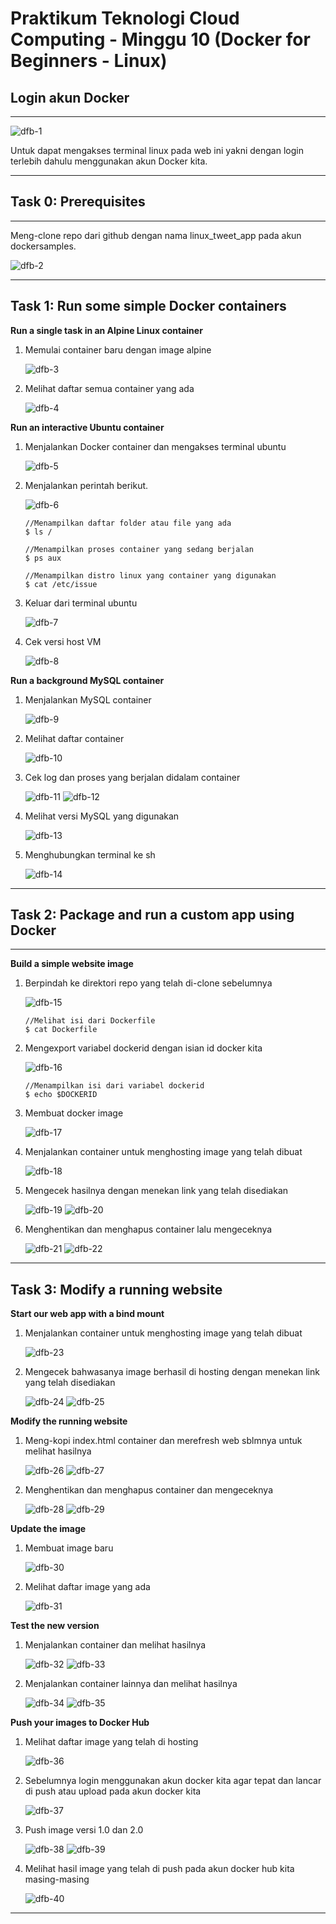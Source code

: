# Praktikum Teknologi Cloud Computing - Minggu 10 (Docker for Beginners - Linux)

## Login akun Docker

---
![dfb-1](dfb-1.png)

Untuk dapat mengakses terminal linux pada web ini yakni dengan login terlebih dahulu menggunakan akun Docker kita.

---
## Task 0: Prerequisites
---
Meng-clone repo dari github dengan nama linux_tweet_app pada akun dockersamples.

![dfb-2](dfb-2.png)

---
## Task 1: Run some simple Docker containers

**Run a single task in an Alpine Linux container**
1. Memulai container baru dengan image alpine

    ![dfb-3](dfb-3.png)

2. Melihat daftar semua container yang ada

    ![dfb-4](dfb-4.png)

**Run an interactive Ubuntu container**
1. Menjalankan Docker container dan mengakses terminal ubuntu

    ![dfb-5](dfb-5.png)
2. Menjalankan perintah berikut.

    ![dfb-6](dfb-6.png)
    ```
    //Menampilkan daftar folder atau file yang ada
    $ ls /

    //Menampilkan proses container yang sedang berjalan
    $ ps aux

    //Menampilkan distro linux yang container yang digunakan
    $ cat /etc/issue
    ```
3. Keluar dari terminal ubuntu

    ![dfb-7](dfb-7.png)

4. Cek versi host VM

    ![dfb-8](dfb-8.png)

**Run a background MySQL container**

1. Menjalankan MySQL container

    ![dfb-9](dfb-9.png)

2. Melihat daftar container

    ![dfb-10](dfb-10.png)

3. Cek log dan proses yang berjalan didalam container 

    ![dfb-11](dfb-11.png)
    ![dfb-12](dfb-12.png)

4. Melihat versi MySQL yang digunakan

    ![dfb-13](dfb-13.png)

5. Menghubungkan terminal ke sh

    ![dfb-14](dfb-14.png)
---
## Task 2: Package and run a custom app using Docker
---
**Build a simple website image**
1. Berpindah ke direktori repo yang telah di-clone sebelumnya

    ![dfb-15](dfb-15.png)
    ```
    //Melihat isi dari Dockerfile
    $ cat Dockerfile
    ```
2. Mengexport variabel dockerid dengan isian id docker kita

    ![dfb-16](dfb-16.png)
    ```
    //Menampilkan isi dari variabel dockerid
    $ echo $DOCKERID
    ```
3. Membuat docker image

    ![dfb-17](dfb-17.png)
4. Menjalankan container untuk menghosting image yang telah dibuat

    ![dfb-18](dfb-18.png)

5. Mengecek hasilnya dengan menekan link yang telah disediakan

    ![dfb-19](dfb-20.png)
    ![dfb-20](dfb-19.png)

6. Menghentikan dan menghapus container lalu mengeceknya

    ![dfb-21](dfb-40.png)
    ![dfb-22](dfb-21.png)
---
## Task 3: Modify a running website
**Start our web app with a bind mount**
1. Menjalankan container untuk menghosting image yang telah dibuat

    ![dfb-23](dfb-22.png)

2. Mengecek bahwasanya image berhasil di hosting dengan menekan link yang telah disediakan

    ![dfb-24](dfb-23.png)
    ![dfb-25](dfb-24.png)

**Modify the running website**
1. Meng-kopi index.html container dan merefresh web sblmnya untuk melihat hasilnya

    ![dfb-26](dfb-25.png)
    ![dfb-27](dfb-26.png)

2. Menghentikan dan menghapus container dan mengeceknya

    ![dfb-28](dfb-27.png)
    ![dfb-29](dfb-28.png)

**Update the image**
1. Membuat image baru

    ![dfb-30](dfb-29.png)

2. Melihat daftar image yang ada

    ![dfb-31](dfb-30.png)

**Test the new version**
1. Menjalankan container dan melihat hasilnya

    ![dfb-32](dfb-31.png)
    ![dfb-33](dfb-32.png)

2. Menjalankan container lainnya dan melihat hasilnya

    ![dfb-34](dfb-33.png)
    ![dfb-35](dfb-34.png)

**Push your images to Docker Hub**
1. Melihat daftar image yang telah di hosting

    ![dfb-36](dfb-35.png)

2. Sebelumnya login menggunakan akun docker kita agar tepat dan lancar di push atau upload pada akun docker kita

    ![dfb-37](dfb-36.png)

3. Push image versi 1.0 dan 2.0

    ![dfb-38](dfb-37.png)
    ![dfb-39](dfb-38.png)

4. Melihat hasil image yang telah di push pada akun docker hub kita masing-masing

    ![dfb-40](dfb-39.png)
---